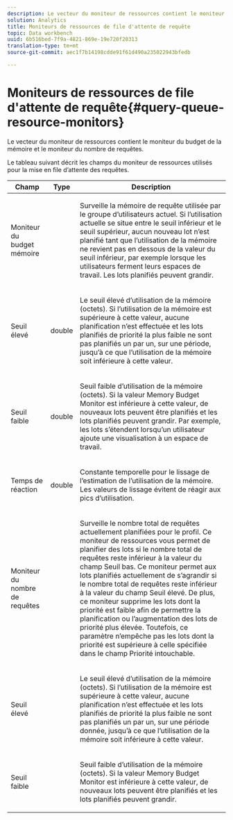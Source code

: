 ```yaml
---
description: Le vecteur du moniteur de ressources contient le moniteur du budget de la mémoire et le moniteur du nombre de requêtes.
solution: Analytics
title: Moniteurs de ressources de file d'attente de requête
topic: Data workbench
uuid: 6b516bed-7f9a-4821-869e-19e720f20313
translation-type: tm+mt
source-git-commit: aec1f7b14198cdde91f61d490a235022943bfedb

---
```



# Moniteurs de ressources de file d&#39;attente de requête{#query-queue-resource-monitors}

Le vecteur du moniteur de ressources contient le moniteur du budget de la mémoire et le moniteur du nombre de requêtes.

Le tableau suivant décrit les champs du moniteur de ressources utilisés pour la mise en file d’attente des requêtes.

<table id="table_9991EED2647A460FACA2DC80D4973A8E"> 
 <thead> 
  <tr> 
   <th colname="col1" class="entry"> Champ </th> 
   <th colname="col2" class="entry"> Type </th> 
   <th colname="col3" class="entry"> Description </th> 
  </tr> 
 </thead>
 <tbody> 
  <tr> 
   <td colname="col1"> <p>Moniteur du budget mémoire </p> </td> 
   <td colname="col2"> </td> 
   <td colname="col3"> <p>Surveille la mémoire de requête utilisée par le groupe d’utilisateurs actuel. Si l’utilisation actuelle se situe entre le seuil inférieur et le seuil supérieur, aucun nouveau lot n’est planifié tant que l’utilisation de la mémoire ne revient pas en dessous de la valeur du seuil inférieur, par exemple lorsque les utilisateurs ferment leurs espaces de travail. Les lots planifiés peuvent grandir. </p> </td> 
  </tr> 
  <tr> 
   <td colname="col1"> <p>Seuil élevé </p> </td> 
   <td colname="col2"> <p>double </p> </td> 
   <td colname="col3"> <p>Le seuil élevé d’utilisation de la mémoire (octets). Si l’utilisation de la mémoire est supérieure à cette valeur, aucune planification n’est effectuée et les lots planifiés de priorité la plus faible ne sont pas planifiés un par un, sur une période, jusqu’à ce que l’utilisation de la mémoire soit inférieure à cette valeur. </p> </td> 
  </tr> 
  <tr> 
   <td colname="col1"> <p>Seuil faible </p> </td> 
   <td colname="col2"> <p>double </p> </td> 
   <td colname="col3"> <p>Seuil faible d’utilisation de la mémoire (octets). Si la valeur <span class="wintitle"> Memory Budget Monitor</span> est inférieure à cette valeur, de nouveaux lots peuvent être planifiés et les lots planifiés peuvent grandir. Par exemple, les lots s’étendent lorsqu’un utilisateur ajoute une visualisation à un espace de travail. </p> </td> 
  </tr> 
  <tr> 
   <td colname="col1"> <p>Temps de réaction </p> </td> 
   <td colname="col2"> <p>double </p> </td> 
   <td colname="col3"> <p>Constante temporelle pour le lissage de l’estimation de l’utilisation de la mémoire. Les valeurs de lissage évitent de réagir aux pics d’utilisation. </p> </td> 
  </tr> 
  <tr> 
   <td colname="col1"> <p>Moniteur du nombre de requêtes </p> </td> 
   <td colname="col2"> </td> 
   <td colname="col3"> <p>Surveille le nombre total de requêtes actuellement planifiées pour le profil. Ce moniteur de ressources vous permet de planifier des lots si le nombre total de requêtes reste inférieur à la valeur du champ Seuil bas. Ce moniteur permet aux lots planifiés actuellement de s’agrandir si le nombre total de requêtes reste inférieur à la valeur du champ Seuil élevé. De plus, ce moniteur supprime les lots dont la priorité est faible afin de permettre la planification ou l’augmentation des lots de priorité plus élevée. Toutefois, ce paramètre n’empêche pas les lots dont la priorité est supérieure à celle spécifiée dans le champ Priorité intouchable. </p> </td> 
  </tr> 
  <tr> 
   <td colname="col1"> <p>Seuil élevé </p> </td> 
   <td colname="col2"> </td> 
   <td colname="col3"> <p>Le seuil élevé d’utilisation de la mémoire (octets). Si l’utilisation de la mémoire est supérieure à cette valeur, aucune planification n’est effectuée et les lots planifiés de priorité la plus faible ne sont pas planifiés un par un, sur une période donnée, jusqu’à ce que l’utilisation de la mémoire soit inférieure à cette valeur. </p> </td> 
  </tr> 
  <tr> 
   <td colname="col1"> <p>Seuil faible </p> </td> 
   <td colname="col2"> </td> 
   <td colname="col3"> <p>Seuil faible d’utilisation de la mémoire (octets). Si la valeur <span class="wintitle"> Memory Budget Monitor</span> est inférieure à cette valeur, de nouveaux lots peuvent être planifiés et les lots planifiés peuvent grandir. </p> </td> 
  </tr> 
 </tbody> 
</table>

